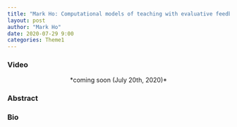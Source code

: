 ```yaml
---
title: "Mark Ho: Computational models of teaching with evaluative feedback and by demonstration"
layout: post
author: "Mark Ho"
date: 2020-07-29 9:00
categories: Theme1
---
```



### Video
<center>*coming soon (July 20th, 2020)*</center>

### Abstract

### Bio

